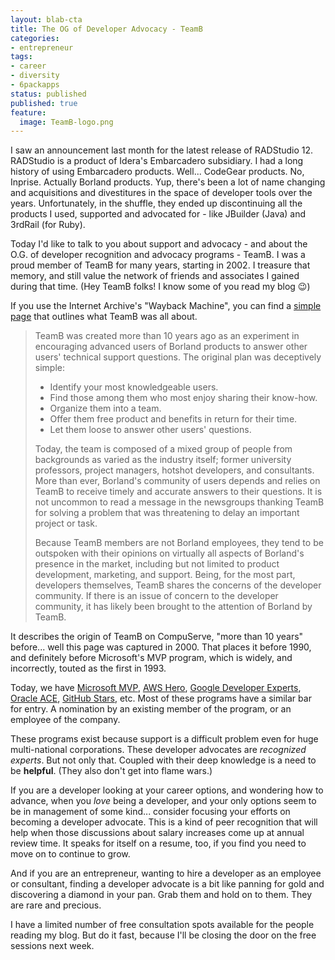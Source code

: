 ```yaml
---
layout: blab-cta
title: The OG of Developer Advocacy - TeamB
categories:
- entrepreneur
tags:
- career
- diversity
- 6packapps
status: published
published: true
feature:
  image: TeamB-logo.png
---
```


I saw an announcement last month for the latest release of RADStudio 12. RADStudio is a product of Idera's Embarcadero subsidiary. I had a long history of using Embarcadero products. Well... CodeGear products. No, Inprise. Actually Borland products.  Yup, there's been a lot of name changing and acquisitions and divestitures in the space of developer tools over the years. Unfortunately, in the shuffle, they ended up discontinuing all the products I used,  supported and advocated for - like JBuilder (Java) and 3rdRail (for Ruby).

Today I'd like to talk to you about support and advocacy - and about the O.G. of developer recognition and advocacy programs - TeamB. I was a proud member of TeamB for many years, starting in 2002.  I treasure that memory, and still value the network of friends and associates I gained during that time. (Hey TeamB folks! I know some of you read my blog 😉)

If you use the Internet Archive's "Wayback Machine", you can find a [simple page](https://web.archive.org/web/20000308034846/http://www.teamb.com:80/) that outlines what TeamB was all about.

> TeamB was created more than 10 years ago as an experiment in encouraging advanced users of Borland products to answer other users' technical support questions. The original plan was deceptively simple:
> 
> - Identify your most knowledgeable users.
> - Find those among them who most enjoy sharing their know-how.
> - Organize them into a team.
> - Offer them free product and benefits in return for their time.
> - Let them loose to answer other users' questions.
>
> Today, the team is composed of a mixed group of people from backgrounds as varied as the industry itself; former university professors, project managers, hotshot developers, and consultants. More than ever, Borland's community of users depends and relies on TeamB to receive timely and accurate answers to their questions. It is not uncommon to read a message in the newsgroups thanking TeamB for solving a problem that was threatening to delay an important project or task.
>
> Because TeamB members are not Borland employees, they tend to be outspoken with their opinions on virtually all aspects of Borland's presence in the market, including but not limited to product development, marketing, and support. Being, for the most part, developers themselves, TeamB shares the concerns of the developer community. If there is an issue of concern to the developer community, it has likely been brought to the attention of Borland by TeamB.

It describes the origin of TeamB on CompuServe, "more than 10 years" before... well this page was captured in 2000.  That places it before 1990, and definitely before Microsoft's MVP program, which is widely, and incorrectly, touted as the first in 1993.

Today, we have [Microsoft MVP](https://mvp.microsoft.com/en-US/mvp/overview), [AWS Hero](https://aws.amazon.com/developer/community/heroes/), [Google Developer Experts](https://developers.google.com/community/experts/), [Oracle ACE](https://ace.oracle.com), [GitHub Stars](https://stars.github.com/), etc. Most of these programs have a similar bar for entry.  A nomination by an existing member of the program, or an employee of the company.

These programs exist because support is a difficult problem even for huge multi-national corporations. These developer advocates are *recognized experts*. But not only that. Coupled with their deep knowledge is a need to be **helpful**. (They also don't get into flame wars.)

If you are a developer looking at your career options, and wondering how to advance, when you *love* being a developer, and your only options seem to be in management of some kind... consider focusing your efforts on becoming a developer advocate. This is a kind of peer recognition that will help when those discussions about salary increases come up at annual review time.  It speaks for itself on a resume, too, if you find you need to move on to continue to grow.

And if you are an entrepreneur, wanting to hire a developer as an employee or consultant, finding a developer advocate is a bit like panning for gold and discovering a diamond in your pan. Grab them and hold on to them.  They are rare and precious.

I have a limited number of free consultation spots available for the people reading my blog. But do it fast, because I'll be closing the door on the free sessions next week.
